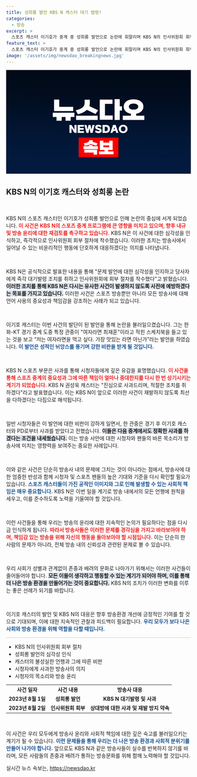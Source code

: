 ```yaml
---
title: 성희롱 발언 KBS N 캐스터 대기 발령!
categories:
  - 방송
excerpt: >
  스포츠 캐스터 이기호가 중계 중 성희롱 발언으로 논란에 휘말리며 KBS N의 인사위원회 회부 절차가 시작됐다. KBS N은 즉각 대기발령과 함께 시청자들에게 사과하며 재발 방지를 약속했다. 실수의 여파는 갈수록 커지고 있다.
feature_text: >
  스포츠 캐스터 이기호가 중계 중 성희롱 발언으로 논란에 휘말리며 KBS N의 인사위원회 회부 절차가 시작됐다. KBS N은 즉각 대기발령과 함께 시청자들에게 사과하며 재발 방지를 약속했다. 실수의 여파는 갈수록 커지고 있다.
image: '/assets/img/newsdao_breakingnews.jpg'
---
```


<p><img src="/assets/img/newsdao_breakingnews.jpg" alt="ranknews 속보" /></p>

<h2 data-ke-size="size26">KBS N의 이기호 캐스터와 성희롱 논란</h2>

<p data-ke-size="size16">&nbsp;</p>

<p>KBS N의 스포츠 캐스터인 이기호가 성희롱 발언으로 인해 논란의 중심에 서게 되었습니다. <b><span style="color: #ee2323;">이 사건은 KBS N의 스포츠 중계 프로그램에 큰 영향을 미치고 있으며, 향후 내규 및 방송 윤리에 대한 재검토를 촉구하고 있습니다.</span></b> KBS N은 이 사건에 대한 심각성을 인식하고, 즉각적으로 인사위원회 회부 절차에 착수했습니다. 이러한 조치는 방송사에서 일어날 수 있는 비윤리적인 행동에 단호하게 대응하겠다는 의지를 나타냅니다. </p>

<p data-ke-size="size16">&nbsp;</p>

<p>KBS N은 공식적으로 발표한 내용을 통해 "문제 발언에 대한 심각성을 인지하고 당사자에게 즉각 대기발령 조치를 취하고 인사위원회에 회부 절차를 착수했다"고 밝혔습니다. <b><span style="background-color: #21538527;">이러한 조치를 통해 KBS N은 다시는 유사한 사건이 발생하지 않도록 사전에 예방하겠다는 목표를 가지고 있습니다.</span></b> 이러한 사건은 스포츠 방송뿐만 아니라 모든 방송사에 대해 언어 사용의 중요성과 책임감을 강조하는 사례가 되고 있습니다. </p>

<p data-ke-size="size16">&nbsp;</p>

<p>이기호 캐스터는 이번 사건의 발단이 된 발언을 통해 논란을 불러일으켰습니다. 그는 한화-KT 경기 중계 도중 특정 관중이 "여자라면 최재훈"이라고 적힌 스케치북을 들고 있는 것을 보고 “저는 여자라면을 먹고 싶다. 가장 맛있는 라면 아닌가”라는 발언을 하였습니다. <b><span style="color: #1a5490;">이 발언은 성적인 뉘앙스를 풍기며 강한 비판을 받게 될 것입니다.</span></b> </p>

<p data-ke-size="size16">&nbsp;</p>

<p>KBS N 스포츠 부문은 사과를 통해 시청자들에게 깊은 유감을 표명했습니다. <b><span style="color: #ee2323;">이 사건을 통해 스포츠 중계의 중요성과 그에 따른 책임이 얼마나 중대한지를 다시 한 번 상기시키는 계기가 되었습니다.</span></b> KBS N 권성욱 캐스터는 "진심으로 사과드리며, 적절한 조치를 취하겠다"라고 발표했습니다. 이는 KBS N이 앞으로 이러한 사건이 재발하지 않도록 최선을 다하겠다는 다짐으로 해석됩니다.</p>

<p data-ke-size="size16">&nbsp;</p>

<p>일반 시청자들은 이 발언에 대한 비판이 강하게 일면서, 한 관중은 경기 후 이기호 캐스터와 PD로부터 사과를 받았다고 전했습니다. <b><span style="background-color: #21538527;">이들은 다음 중계에서도 정확한 사과를 하겠다는 조건을 내세웠습니다.</span></b> 이는 방송 사안에 대한 시청자와 팬들의 바른 목소리가 방송사에 미치는 영향력을 보여주는 중요한 사례입니다.</p>

<p data-ke-size="size16">&nbsp;</p>

<p>이와 같은 사건은 단순히 방송사 내의 문제에 그치는 것이 아니라는 점에서, 방송사에 대한 엄중한 반성과 함께 시청자 및 스포츠 팬들의 높은 기대와 기준을 다시 확인할 필요가 있습니다. <b><span style="color: #1a5490;">스포츠 캐스터들이 가진 공적인 이미지와 그로 인해 발생할 수 있는 사회적 책임은 매우 중요합니다.</span></b> KBS N은 이번 일을 계기로 방송 내에서의 모든 언행에 원칙을 세우고, 이를 준수하도록 노력을 기울여야 할 것입니다.</p>

<p data-ke-size="size16">&nbsp;</p>

<p>이런 사건들을 통해 우리는 방송의 윤리에 대한 지속적인 논의가 필요하다는 점을 다시금 인식하게 됩니다. <b><span style="color: #ee2323;">따라서 방송사들은 이러한 문제를 경각심을 가지고 바라보아야 하며, 책임감 있는 방송을 위해 자신의 행동을 돌아보아야 할 시점입니다.</span></b> 이는 단순히 한 사람의 문제가 아니라, 전체 방송 내의 신뢰성과 관련된 문제로 볼 수 있습니다. </p>

<p data-ke-size="size16">&nbsp;</p>

<p>우리 사회가 성별과 관계없이 존중과 배려의 문화로 나아가기 위해서는 이러한 사건들이 줄어들어야 합니다. <b><span style="background-color: #21538527;">모든 이들이 생각하고 행동할 수 있는 계기가 되어야 하며, 이를 통해 더 나은 방송 환경을 만들어가는 것이 중요합니다.</span></b> KBS N의 조치가 이러한 변화를 이루는 좋은 선례가 되기를 바랍니다.</p>

<p data-ke-size="size16">&nbsp;</p>

<p>이기호 캐스터의 발언 및 KBS N의 대응은 향후 방송환경 개선에 긍정적인 기여를 할 것으로 기대되며, 이에 대한 지속적인 관찰과 피드백이 필요합니다. <b><span style="color: #1a5490;">우리 모두가 보다 나은 사회와 방송 환경을 위해 역할을 다할 때입니다.</span></b></p>

<hr style="height: 1px; background-color: #cccccc; border: none;">

<ul>
    <li>KBS N의 인사위원회 회부 절차</li>
    <li>성희롱 발언의 심각성 인식</li>
    <li>캐스터의 불성실한 언행과 그에 따른 비판</li>
    <li>시청자에게 사과한 방송사의 의지</li>
    <li>시청자의 목소리와 방송 윤리</li>
</ul>

<table>
    <tr>
        <td style="text-align: center; height: 17px;"><b>사건 일자</b></td>
        <td style="text-align: center; height: 17px;"><b>사건 내용</b></td>
        <td style="text-align: center; height: 17px;"><b>방송사 대응</b></td>
    </tr>
    <tr>
        <td style="text-align: center; height: 17px;"><b>2023년 8월 1일</b></td>
        <td style="text-align: center; height: 17px;"><b>성희롱 발언</b></td>
        <td style="text-align: center; height: 17px;"><b>KBS N 대기발령 및 사과</b></td>
    </tr>
    <tr>
        <td style="text-align: center; height: 17px;"><b>2023년 8월 2일</b></td>
        <td style="text-align: center; height: 17px;"><b>인사위원회 회부</b></td>
        <td style="text-align: center; height: 17px;"><b>상대방에 대한 사과 및 재발 방지 약속</b></td>
    </tr>
</table>

<p data-ke-size="size16">&nbsp;</p>

<p>이 사건은 우리 모두에게 방송사 윤리와 사회적 책임에 대한 깊은 숙고를 불러일으키는 계기가 될 수 있습니다. <b><span style="color: #1a5490;">이런 문제들을 통해 우리는 더 나은 방송 환경과 사회적 분위기를 만들어 나가야 합니다.</span></b> 앞으로도 KBS N과 같은 방송사들이 실수를 반복하지 않기를 바라며, 모든 사람들의 존중과 배려가 통하는 방송문화를 위해 함께 노력해야 할 것입니다.</p>
실시간 뉴스 속보는, <a href="https://newsdao.kr" rel="dofollow">https://newsdao.kr</a>


